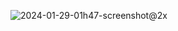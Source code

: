 ![2024-01-29-01h47-screenshot@2x](https://github.com/adriaanvanrossum/smoothsvg.com/assets/1079135/75e551e4-ae83-40f0-bf9c-aeceb3cb1c60)
